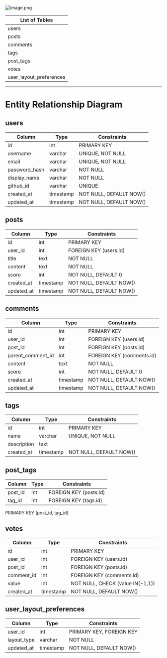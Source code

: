 ![image.png](https://i.ibb.co/b759NyS/database.png)

| List of Tables           |
|--------------------------|
| users                    |
| posts                    |
| comments                 |
| tags                     |
| post_tags                |
| votes                    |
| user_layout_preferences  |

----------------------------------------------------------

# Entity Relationship Diagram

## users
| Column        | Type      | Constraints                |
|--------------|-----------|---------------------------|
| id           | int       | PRIMARY KEY               |
| username     | varchar   | UNIQUE, NOT NULL          |
| email        | varchar   | UNIQUE, NOT NULL          |
| password_hash| varchar   | NOT NULL                  |
| display_name | varchar   | NOT NULL                  |
| github_id    | varchar   | UNIQUE                    |
| created_at   | timestamp | NOT NULL, DEFAULT NOW()   |
| updated_at   | timestamp | NOT NULL, DEFAULT NOW()   |

## posts
| Column      | Type      | Constraints                |
|------------|-----------|---------------------------|
| id         | int       | PRIMARY KEY               |
| user_id    | int       | FOREIGN KEY (users.id)    |
| title      | text      | NOT NULL                  |
| content    | text      | NOT NULL                  |
| score      | int       | NOT NULL, DEFAULT 0       |
| created_at | timestamp | NOT NULL, DEFAULT NOW()   |
| updated_at | timestamp | NOT NULL, DEFAULT NOW()   |

## comments
| Column            | Type      | Constraints                     |
|------------------|-----------|--------------------------------|
| id               | int       | PRIMARY KEY                    |
| user_id          | int       | FOREIGN KEY (users.id)         |
| post_id          | int       | FOREIGN KEY (posts.id)         |
| parent_comment_id| int       | FOREIGN KEY (comments.id)      |
| content          | text      | NOT NULL                       |
| score            | int       | NOT NULL, DEFAULT 0            |
| created_at       | timestamp | NOT NULL, DEFAULT NOW()        |
| updated_at       | timestamp | NOT NULL, DEFAULT NOW()        |

## tags
| Column      | Type      | Constraints                |
|------------|-----------|---------------------------|
| id         | int       | PRIMARY KEY               |
| name       | varchar   | UNIQUE, NOT NULL          |
| description| text      |                           |
| created_at | timestamp | NOT NULL, DEFAULT NOW()   |

## post_tags
| Column  | Type | Constraints                          |
|--------|------|-------------------------------------|
| post_id| int  | FOREIGN KEY (posts.id)              |
| tag_id | int  | FOREIGN KEY (tags.id)               |
PRIMARY KEY (post_id, tag_id)

## votes
| Column      | Type      | Constraints                      |
|------------|-----------|----------------------------------|
| id         | int       | PRIMARY KEY                      |
| user_id    | int       | FOREIGN KEY (users.id)           |
| post_id    | int       | FOREIGN KEY (posts.id)           |
| comment_id | int       | FOREIGN KEY (comments.id)        |
| value      | int       | NOT NULL, CHECK (value IN(-1,1)) |
| created_at | timestamp | NOT NULL, DEFAULT NOW()          |

## user_layout_preferences
| Column      | Type      | Constraints                |
|------------|-----------|---------------------------|
| user_id    | int       | PRIMARY KEY, FOREIGN KEY  |
| layout_type| varchar   | NOT NULL                  |
| updated_at | timestamp | NOT NULL, DEFAULT NOW()   |
